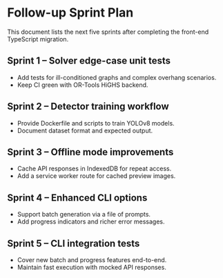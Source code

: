 # Follow-up Sprint Plan

This document lists the next five sprints after completing the front-end TypeScript migration.

## Sprint 1 – Solver edge-case unit tests
* Add tests for ill-conditioned graphs and complex overhang scenarios.
* Keep CI green with OR-Tools HiGHS backend.

## Sprint 2 – Detector training workflow
* Provide Dockerfile and scripts to train YOLOv8 models.
* Document dataset format and expected output.

## Sprint 3 – Offline mode improvements
* Cache API responses in IndexedDB for repeat access.
* Add a service worker route for cached preview images.

## Sprint 4 – Enhanced CLI options
* Support batch generation via a file of prompts.
* Add progress indicators and richer error messages.

## Sprint 5 – CLI integration tests
* Cover new batch and progress features end-to-end.
* Maintain fast execution with mocked API responses.
